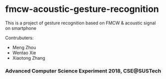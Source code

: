 # fmcw-acoustic-gesture-recognition
This is a project of gesture recognition based on FMCW &amp; acoustic signal on smartphone

Contrubuters:
- Meng Zhou
- Wentao Xie
- Xiaotong Zhang

### Advanced Computer Science Experiment 2018, CSE@SUSTech
